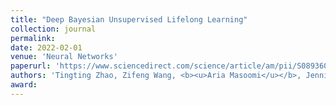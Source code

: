 ```yaml
---
title: "Deep Bayesian Unsupervised Lifelong Learning"
collection: journal
permalink: 
date: 2022-02-01
venue: 'Neural Networks'
paperurl: 'https://www.sciencedirect.com/science/article/am/pii/S089360802200034X'
authors: 'Tingting Zhao, Zifeng Wang, <b><u>Aria Masoomi</u></b>, Jennifer Dy'
award: 
---
```


